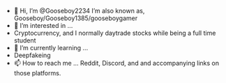 - 👋 Hi, I’m @Gooseboy2234
I’m also known as, Gooseboy/Gooseboy1385/gooseboygamer
- 👀 I’m interested in ...
- Cryptocurrency, and I normally daytrade stocks while being a full time student
- 🌱 I’m currently learning ...
- Deepfakeing
- 📫 How to reach me ...
Reddit, Discord, and and accompanying links on those platforms.

<!---
Gooseboy2234/Gooseboy2234 is a ✨ special ✨ repository because its `README.md` (this file) appears on your GitHub profile.
You can click the Preview link to take a look at your changes.
--->
